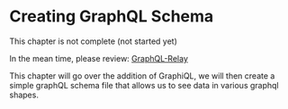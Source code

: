 # Creating GraphQL Schema

This chapter is not complete (not started yet)

In the mean time, please review:
[GraphQL-Relay](graphql/graphql.md)


This chapter will go over the addition of GraphiQL, we will then create a simple graphQL schema file that allows us to see data in various graphql shapes.
